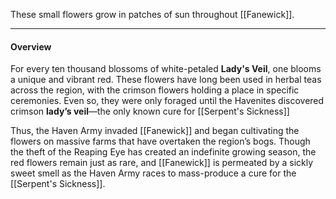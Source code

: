 
These small flowers grow in patches of sun throughout [[Fanewick]].

----

#### Overview

For every ten thousand blossoms of white-petaled **Lady's Veil**, one blooms a unique and vibrant red. These flowers have long been used in herbal teas across the region, with the crimson flowers holding a place in specific ceremonies. Even so, they were only foraged until the Havenites discovered crimson **lady’s veil**—the only known cure for [[Serpent's Sickness]]

Thus, the Haven Army invaded [[Fanewick]] and began cultivating the flowers on massive farms that have overtaken the region’s bogs. Though the theft of the Reaping Eye has created an indefinite growing season, the red flowers remain just as rare, and [[Fanewick]] is permeated by a sickly sweet smell as the Haven Army races to mass-produce a cure for the [[Serpent's Sickness]].